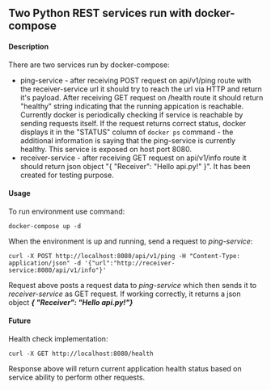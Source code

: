 ## Two Python REST services run with docker-compose

#### Description

There are two services run by docker-compose:
- ping-service - after receiving POST request on api/v1/ping route with the receiver-service url it should try to reach the url via HTTP and return it's payload. 
  After receiving GET request on /health route it should return "healthy" string indicating that the running appication is reachable. 
  Currently docker is periodically checking if service is reachable by sending requests itself. If the request returns correct status, docker displays it in the "STATUS" column of `docker ps` command - the additional information is saying that the ping-service is currently healthy.
  This service is exposed on host port 8080.
- receiver-service - after receiving GET request on api/v1/info route it should return json object "{ "Receiver": "Hello api.py!" }". It has been created for testing purpose.

#### Usage

To run environment use command:

`docker-compose up -d`

When the environment is up and running, send a request to *ping-service*:

`curl -X POST http://localhost:8080/api/v1/ping -H "Content-Type: application/json" -d '{"url":"http://receiver-service:8080/api/v1/info"}'`

Request above posts a request data to *ping-service* which then sends it to *receiver-service* as GET request.
If working correctly, it returns a json object ***{ "Receiver": "Hello api.py!"}***

#### Future

Health check implementation:

`curl -X GET http://localhost:8080/health`

Response above will return current application health status based on service ability to perform other requests.
